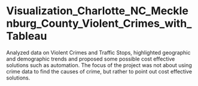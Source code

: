 # Visualization_Charlotte_NC_Mecklenburg_County_Violent_Crimes_with_Tableau
Analyzed data on Violent Crimes and Traffic Stops, highlighted geographic and demographic trends and proposed some possible cost effective solutions such as automation. The focus of the project was not about using crime data to find the causes of crime, but rather to point out cost effective solutions. 
